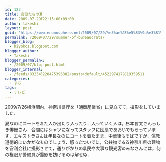 ```yaml
---
id: 123
title: 官僚たちの夏
date: 2009-07-29T22:15:00+09:00
author: takeshi
layout: post
guid: 'https://www.enomosphere.net/2009/07/29/%e5%ae%98%e5%83%9a%e3%81%9f%e3%81%a1%e3%81%ae%e5%a4%8f/'
permalink: /2009/07/29/summer-of-bureaucrats/
blogger_blog:
  - hiyokoz.blogspot.com
blogger_author:
  - Takeshi
blogger_permalink:
  - /2009/07/blog-post.html
blogger_internal:
  - /feeds/832545220475396382/posts/default/4522974179819359511
categories:
  - まち
tags:
  - テレビ
---
```

2009/7/26横浜関内．神奈川県庁を「通商産業省」に見立てて，撮影をしていました．

夏なのにコートを着た人が出たり入ったり．入っていく人は，杉本哲太さんらしき俳優さん．合間にはシャツになってスタッフに団扇であおいでもらっています．エキストラさんは年長なのにコートを着たまま．中華街もそばですが，儒教道徳的にいかがなものでしょう．怒ったついでに，公共物である神奈川県の建物を営利会社に撮影させて，通りがかりの県民や大事な観光客のみなさんには，何の権限か警備員が撮影を妨げるのは解せぬ．